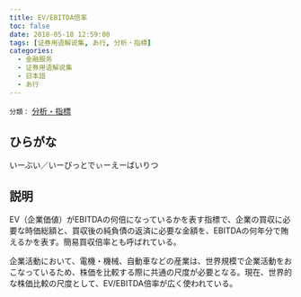 ```yaml
---
title: EV/EBITDA倍率
toc: false
date: 2018-05-18 12:59:08
tags: [证券用语解说集, あ行, 分析・指標]
categories:
  - 金融服务
  - 证券用语解说集
  - 日本語
  - あ行
---
```


`分類：` [分析・指標](/tags/分析・指標/)

## ひらがな

いーぶい／いーびっとでぃーえーばいりつ

## 説明

EV（企業価値）がEBITDAの何倍になっているかを表す指標で、企業の買収に必要な時価総額と、買収後の純負債の返済に必要な金額を、EBITDAの何年分で賄えるかを表す。簡易買収倍率とも呼ばれている。

企業活動において、電機・機械、自動車などの産業は、世界規模で企業活動をおこなっているため、株価を比較する際に共通の尺度が必要となる。現在、世界的な株価比較の尺度として、EV/EBITDA倍率が広く使われている。
